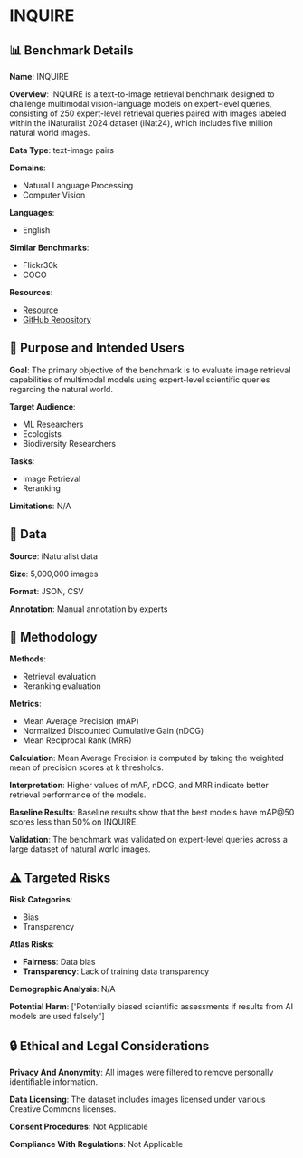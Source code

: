 # INQUIRE

## 📊 Benchmark Details

**Name**: INQUIRE

**Overview**: INQUIRE is a text-to-image retrieval benchmark designed to challenge multimodal vision-language models on expert-level queries, consisting of 250 expert-level retrieval queries paired with images labeled within the iNaturalist 2024 dataset (iNat24), which includes five million natural world images.

**Data Type**: text-image pairs

**Domains**:
- Natural Language Processing
- Computer Vision

**Languages**:
- English

**Similar Benchmarks**:
- Flickr30k
- COCO

**Resources**:
- [Resource](https://inquire-benchmark.github.io/)
- [GitHub Repository](https://github.com/inquire-benchmark/INQUIRE)

## 🎯 Purpose and Intended Users

**Goal**: The primary objective of the benchmark is to evaluate image retrieval capabilities of multimodal models using expert-level scientific queries regarding the natural world.

**Target Audience**:
- ML Researchers
- Ecologists
- Biodiversity Researchers

**Tasks**:
- Image Retrieval
- Reranking

**Limitations**: N/A

## 💾 Data

**Source**: iNaturalist data

**Size**: 5,000,000 images

**Format**: JSON, CSV

**Annotation**: Manual annotation by experts

## 🔬 Methodology

**Methods**:
- Retrieval evaluation
- Reranking evaluation

**Metrics**:
- Mean Average Precision (mAP)
- Normalized Discounted Cumulative Gain (nDCG)
- Mean Reciprocal Rank (MRR)

**Calculation**: Mean Average Precision is computed by taking the weighted mean of precision scores at k thresholds.

**Interpretation**: Higher values of mAP, nDCG, and MRR indicate better retrieval performance of the models.

**Baseline Results**: Baseline results show that the best models have mAP@50 scores less than 50% on INQUIRE.

**Validation**: The benchmark was validated on expert-level queries across a large dataset of natural world images.

## ⚠️ Targeted Risks

**Risk Categories**:
- Bias
- Transparency

**Atlas Risks**:
- **Fairness**: Data bias
- **Transparency**: Lack of training data transparency

**Demographic Analysis**: N/A

**Potential Harm**: ['Potentially biased scientific assessments if results from AI models are used falsely.']

## 🔒 Ethical and Legal Considerations

**Privacy And Anonymity**: All images were filtered to remove personally identifiable information.

**Data Licensing**: The dataset includes images licensed under various Creative Commons licenses.

**Consent Procedures**: Not Applicable

**Compliance With Regulations**: Not Applicable
